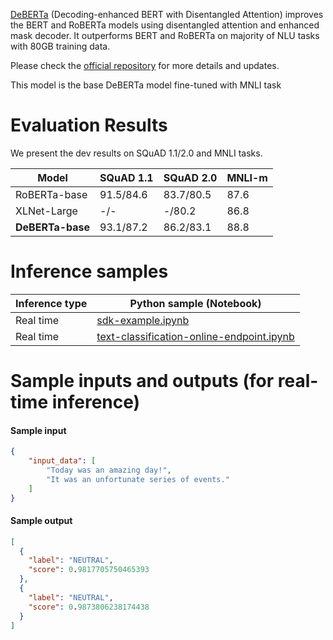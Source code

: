 [DeBERTa](https://arxiv.org/abs/2006.03654) (Decoding-enhanced BERT with Disentangled Attention) improves the BERT and RoBERTa models using disentangled attention and enhanced mask decoder. It outperforms BERT and RoBERTa on  majority of NLU tasks with 80GB training data. 

Please check the [official repository](https://github.com/microsoft/DeBERTa) for more details and updates.

This model is the base DeBERTa model fine-tuned with MNLI task

# Evaluation Results

We present the dev results on SQuAD 1.1/2.0 and MNLI tasks.

| Model            | SQuAD 1.1 | SQuAD 2.0 | MNLI-m |
| ---------------- | --------- | --------- | ------ |
| RoBERTa-base     | 91.5/84.6 | 83.7/80.5 | 87.6   |
| XLNet-Large      | -/-       | -/80.2    | 86.8   |
| **DeBERTa-base** | 93.1/87.2 | 86.2/83.1 | 88.8   |

# Inference samples

Inference type|Python sample (Notebook)
|--|--|
Real time|[sdk-example.ipynb](https://aka.ms/sdk-notebook-examples)
Real time|[text-classification-online-endpoint.ipynb](https://aka.ms/text-classification-online-endpoint-oss)

# Sample inputs and outputs (for real-time inference)

#### Sample input
```json
{
    "input_data": [
        "Today was an amazing day!",
        "It was an unfortunate series of events."
    ]
}
```

#### Sample output
```json
[
  {
    "label": "NEUTRAL",
    "score": 0.9817705750465393
  },
  {
    "label": "NEUTRAL",
    "score": 0.9873806238174438
  }
]
```
